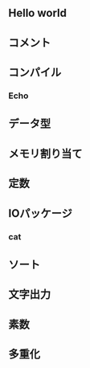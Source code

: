 ## Hello world

## コメント

## コンパイル


### Echo

## データ型

## メモリ割り当て

## 定数

## IOパッケージ

### cat

## ソート

## 文字出力

## 素数

## 多重化

